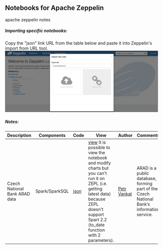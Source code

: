﻿## Notebooks for Apache Zeppelin
apache zeppelin notes

##### Importing specific notebooks:
Copy the "json" link URL from the table below and paste it into Zeppelin's import from URL tool.
![Import UI](/screenshots/import.png?raw=true)


##### Notes:

| Description	| Components | Code	| View	| Author | Comments	|
| ------------- | ----- | ---------- 	| ------------  | --------  | --------  |
| Czech National Bank ARAD data | Spark/SparkSQL | [json](https://github.com/VankatPetr/zeppelin_notebook/blob/master/2DWKVFZNJ/note.json) | [view](https://www.zepl.com/viewer/github/VankatPetr/zeppelin_notebook/blob/master/2DWKVFZNJ/note.json) It is possible to view the notebook and modify charts but you can't run it on ZEPL (i.e. getting latest data) because ZEPL doesn't support Spart 2.2 (to_date function with 2 parameters). | [Petr Vankat](https://twitter.com/VankatPetr) | ARAD is a public database, forming part of the Czech National Bank’s information service. |
